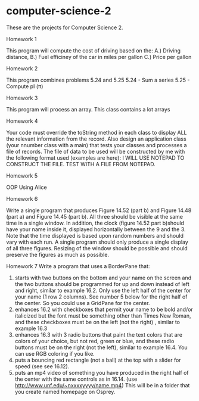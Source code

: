 # computer-science-2
These are the projects for Computer Science 2.

Homework 1

This program will compute the cost of driving based on the:
   A.) Driving distance,
   B.) Fuel efficiney of the car in miles per gallon
   C.) Price per gallon
   
Homework 2

This program combines problems 5.24 and 5.25
   5.24 - Sum a series
   5.25 - Compute pI (π)
   
Homework 3

This program will process an array. This class contains a lot arrays

Homework 4

Your code must override the toString method in each class to display ALL the relevant information from the record.
Also design an application class (your nnumber class with a main)  that tests your classes and processes a file of records.
The file of data to be used will be constructed by me with the following format used (examples are here):
I WILL USE NOTEPAD TO CONSTRUCT THE FILE. TEST WITH A FILE FROM NOTEPAD.

Homework 5

OOP Using Alice

Homework 6

 Write a single program that produces Figure 14.52 (part b)  and
        Figure 14.48  (part a)  and Figure 14.45 (part b).  All three should be visible at
        the same time in a single window.
        In addition, the clock (figure 14.52 part b)should have your name inside it, displayed
        horizontally
        between the 9 and the 3.  Note that the time displayed is based upon random numbers and
        should vary with each run.
        A single program should only produce a single display of all three figures. Resizing of the
        window should be
        possible and should preserve the figures as much as possible.
        
Homework 7
Write a program that uses a BorderPane that:
1. starts with two buttons on the bottom and your name on the screen and the two buttons should be programmed for up and down
instead of left and right, similar to example 16.2. Only use the left half of the center for your name (1 row 2 columns). See number 5
below for the right half of the center. So you could use a GridPane for the center.
2. enhances 16.2 with checkboxes that permit your name to be bold and/or italicized but the font must be  something other
than Times New Roman, and these checkboxes must be on the left (not the right) , similar to example 16.3
3. enhances 16.3 with  3 radio buttons that paint the text colors that are colors of your choice, but not red, green or blue,
and these radio buttons must be on the right (not the left), similar to example 16.4. You can use RGB coloring if you like.
4. puts a bouncing red rectangle (not a ball)  at the top  with a slider for speed (see see 16.12).
5. puts an mp4 video of something you have produced in the right half of the center with the same controls as in 16.14.
(use http://www.unf.edu/~nxxxxyyyy/name.mp4)
This will be in a folder that you create named homepage on Osprey.
